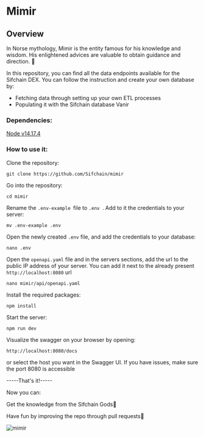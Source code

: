 # Mimir

## Overview
In Norse mythology, Mimir is the entity famous for his knowledge and wisdom. His enlightened advices are valuable to obtain guidance and direction. :mage:	

In this repository, you can find all the data endpoints available for the Sifchain DEX. 
You can follow the instruction and create your own database by:
- Fetching data through setting up your own ETL processes 
- Populating it with the Sifchain database Vanir

### Dependencies:
[Node v14.17.4](https://nodejs.org/en/blog/release/v14.17.4)


### How to use it:

Clone the repository:
```
git clone https://github.com/Sifchain/mimir
```

Go into the repository: 
```
cd mimir
```


Rename the ```.env-example ```file to ```.env ```.  Add to it the credentials to your server:
```
mv .env-example .env
```
Open the newly created ```.env``` file, and add the credentials to your database:
```
nano .env
```
Open the ```openapi.yaml``` file and in the servers sections, add the url to the public IP address of your server. 
You can add it next to the already present  ```http://localhost:8080``` url

```
nano mimir/api/openapi.yaml
```


Install the required packages:
```
npm install
```

Start the server:

```
npm run dev
```

Visualize the swagger on your browser by opening:
```
http://localhost:8080/docs
```

or select the host you want in the Swagger UI. If you have issues, make sure the port 8080 is accessible


-----That's it!-----

Now you can:


Get the knowledge from the Sifchain Gods:crystal_ball:


Have fun by improving the repo through pull requests:muscle:


![mimir](https://user-images.githubusercontent.com/67415638/169348880-37dbf8ca-c1c3-42c0-8cb7-56033fdd2538.jpeg)


